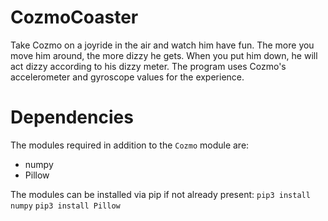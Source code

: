 # CozmoCoaster

Take Cozmo on a joyride in the air and watch him have fun. The more you move him around, the more dizzy he gets. When you put him down, he will act dizzy according to his dizzy meter. The program uses Cozmo's accelerometer and gyroscope values for the experience.

# Dependencies

The modules required in addition to the `Cozmo` module are:

* numpy
* Pillow

The modules can be installed via pip if not already present:
`pip3 install numpy`
`pip3 install Pillow`
